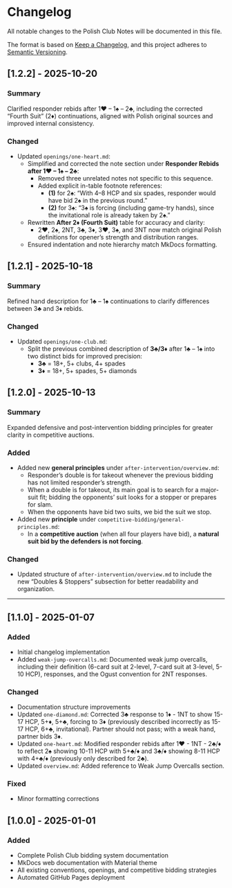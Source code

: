 # Changelog

All notable changes to the Polish Club Notes will be documented in this file.

The format is based on [Keep a Changelog](https://keepachangelog.com/en/1.0.0/),
and this project adheres to [Semantic Versioning](https://semver.org/spec/v2.0.0.html).

## [1.2.2] - 2025-10-20

### Summary
Clarified responder rebids after 1♥ – 1♠ – 2♣, including the corrected “Fourth Suit” (2♦) continuations, aligned with Polish original sources and improved internal consistency.

### Changed
- Updated `openings/one-heart.md`:
  - Simplified and corrected the note section under **Responder Rebids after 1♥ – 1♠ – 2♣**:
    - Removed three unrelated notes not specific to this sequence.
    - Added explicit in-table footnote references:
      - **(1)** for 2♠: “With 4–8 HCP and six spades, responder would have bid 2♠ in the previous round.”
      - **(2)** for 3♠: “3♠ is forcing (including game-try hands), since the invitational role is already taken by 2♠.”
  - Rewritten **After 2♦ (Fourth Suit)** table for accuracy and clarity:
    - 2♥, 2♠, 2NT, 3♣, 3♦, 3♥, 3♠, and 3NT now match original Polish definitions for opener’s strength and distribution ranges.
  - Ensured indentation and note hierarchy match MkDocs formatting.


## [1.2.1] - 2025-10-18

### Summary
Refined hand description for 1♣ – 1♠ continuations to clarify differences between 3♣ and 3♦ rebids.

### Changed

- Updated `openings/one-club.md`:  
  - Split the previous combined description of **3♣/3♦** after 1♣ – 1♠ into two distinct bids for improved precision:  
    - **3♣** = 18+, 5+ clubs, 4+ spades  
    - **3♦** = 18+, 5+ spades, 5+ diamonds  


## [1.2.0] - 2025-10-13

### Summary
Expanded defensive and post-intervention bidding principles for greater clarity in competitive auctions.

### Added

- Added new **general principles** under `after-intervention/overview.md`:
  - Responder’s double is for takeout whenever the previous bidding has not limited responder’s strength.
  - When a double is for takeout, its main goal is to search for a major-suit fit; bidding the opponents’ suit looks for a stopper or prepares for slam.
  - When the opponents have bid two suits, we bid the suit we stop.
- Added new **principle** under `competitive-bidding/general-principles.md`:
  - In a **competitive auction** (when all four players have bid), a **natural suit bid by the defenders is not forcing**.

### Changed

- Updated structure of `after-intervention/overview.md` to include the new “Doubles & Stoppers” subsection for better readability and organization.

---

## [1.1.0] - 2025-01-07

### Added

- Initial changelog implementation
- Added `weak-jump-overcalls.md`: Documented weak jump overcalls, including their definition (6-card suit at 2-level, 7-card suit at 3-level, 5-10 HCP), responses, and the Ogust convention for 2NT responses.

### Changed

- Documentation structure improvements
- Updated `one-diamond.md`: Corrected 3♣ response to 1♦ - 1NT to show 15-17 HCP, 5+♦, 5+♣, forcing to 3♦ (previously described incorrectly as 15-17 HCP, 6+♣, invitational). Partner should not pass; with a weak hand, partner bids 3♦.
- Updated `one-heart.md`: Modified responder rebids after 1♥ - 1NT - 2♣/♦ to reflect 2♠ showing 10-11 HCP with 5+♣/♦ and 3♣/♦ showing 8-11 HCP with 4+♣/♦ (previously only described for 2♣).
- Updated `overview.md`: Added reference to Weak Jump Overcalls section.

### Fixed

- Minor formatting corrections

## [1.0.0] - 2025-01-01

### Added

- Complete Polish Club bidding system documentation
- MkDocs web documentation with Material theme
- All existing conventions, openings, and competitive bidding strategies
- Automated GitHub Pages deployment

